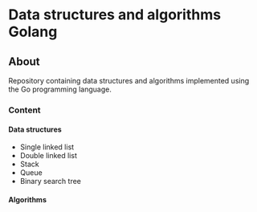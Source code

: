 # Data structures and algorithms Golang

## About
Repository containing data structures and algorithms implemented using the Go programming language.


### Content

#### Data structures

* Single linked list
* Double linked list
* Stack
* Queue
* Binary search tree

#### Algorithms
